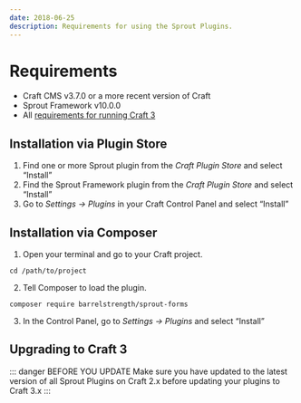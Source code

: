 ```yaml
---
date: 2018-06-25
description: Requirements for using the Sprout Plugins.
---
```


# Requirements

- Craft CMS v3.7.0 or a more recent version of Craft
- Sprout Framework v10.0.0
- All [requirements for running Craft 3](https://craftcms.com/docs/3.x/requirements.html)

## Installation via Plugin Store

1. Find one or more Sprout plugin from the _Craft Plugin Store_ and select “Install”
2. Find the Sprout Framework plugin from the _Craft Plugin Store_ and select “Install”
3. Go to _Settings → Plugins_ in your Craft Control Panel and select “Install”

## Installation via Composer

1. Open your terminal and go to your Craft project.
   
```
cd /path/to/project
```

2. Tell Composer to load the plugin.
   
```
composer require barrelstrength/sprout-forms
```

3. In the Control Panel, go to _Settings → Plugins_ and select “Install”

## Upgrading to Craft 3

::: danger BEFORE YOU UPDATE
Make sure you have updated to the latest version of all Sprout Plugins on Craft 2.x before updating your plugins to Craft 3.x
:::
